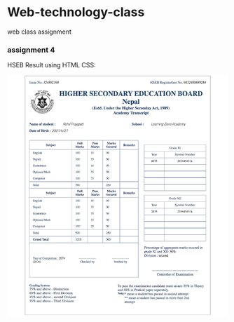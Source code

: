 # Web-technology-class
web class assignment 


### assignment 4
HSEB Result using HTML CSS:

![mark sheet](/assignment4/marksheet.png)
